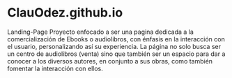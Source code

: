 # ClauOdez.github.io
Landing-Page
  Proyecto enfocado a ser una pagina dedicada a la comercialización de Ebooks o audiolibros, con énfasis en la interacción con el usuario, personalizando así su experiencia.
  La página no solo busca ser un centro de audiolibros (venta) sino que también ser un espacio para dar a conocer a los diversos autores, en conjunto a sus obras, como también fomentar la interacción con ellos.
